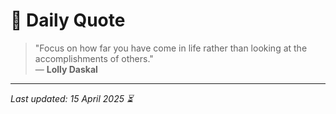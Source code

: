 # 📜 Daily Quote

> "Focus on how far you have come in life rather than looking at the accomplishments of others."  
> — **Lolly Daskal**

---

_Last updated: 15 April 2025 ⏳_
